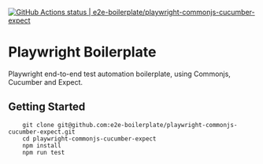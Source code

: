 [![GitHub Actions status | e2e-boilerplate/playwright-commonjs-cucumber-expect](https://github.com/e2e-boilerplate/playwright-commonjs-cucumber-expect/workflows/playwright-commonjs-cucumber-expect/badge.svg)](https://github.com/e2e-boilerplate/playwright-commonjs-cucumber-expect/actions?workflow=playwright-commonjs-cucumber-expect)

# Playwright Boilerplate

Playwright end-to-end test automation boilerplate, using Commonjs, Cucumber and Expect.

## Getting Started

    	git clone git@github.com:e2e-boilerplate/playwright-commonjs-cucumber-expect.git
    	cd playwright-commonjs-cucumber-expect
    	npm install
    	npm run test

